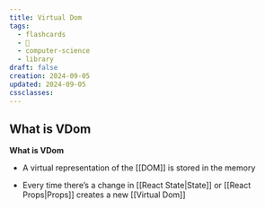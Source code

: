 ```yaml
---
title: Virtual Dom
tags:
  - flashcards
  - 🌱
  - computer-science
  - library
draft: false
creation: 2024-09-05
updated: 2024-09-05
cssclasses: 
---
```

## What is VDom

**What is VDom**
- A virtual representation of the [[DOM]] is stored in the memory

- Every time there’s a change in [[React State|State]] or [[React Props|Props]] creates a new [[Virtual Dom]]